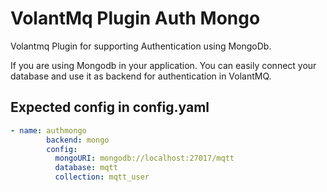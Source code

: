 # VolantMq Plugin Auth Mongo
Volantmq Plugin for supporting Authentication using MongoDb. 


If you are using Mongodb in your application. You can easily connect your database and use it as backend for authentication in VolantMQ. 

## Expected config in config.yaml 
```yaml
- name: authmongo
        backend: mongo
        config:
          mongoURI: mongodb://localhost:27017/mqtt
          database: mqtt
          collection: mqtt_user
```

